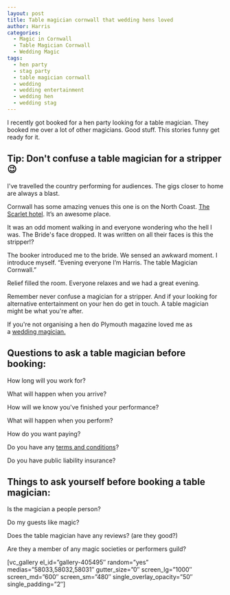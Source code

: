 ```yaml
---
layout: post
title: Table magician cornwall that wedding hens loved
author: Harris
categories:
  - Magic in Cornwall
  - Table Magician Cornwall
  - Wedding Magic
tags:
  - hen party
  - stag party
  - table magician cornwall
  - wedding
  - wedding entertainment
  - wedding hen
  - wedding stag
---
```

I recently got booked for a hen party looking for a table magician. They booked me over a lot of other magicians. Good stuff. This stories funny get ready for it.

## Tip: Don't confuse a table magician for a stripper 😉

I've travelled the country performing for audiences. The gigs closer to home are always a blast.

Cornwall has some amazing venues this one is on the North Coast. [The Scarlet hotel](https://www.scarlethotel.co.uk/). It’s an awesome place.

It was an odd moment walking in and everyone wondering who the hell I was. The Bride's face dropped. It was written on all their faces is this the stripper!?

The booker introduced me to the bride. We sensed an awkward moment. I introduce myself. “Evening everyone I’m Harris. The table Magician Cornwall.”

Relief filled the room. Everyone relaxes and we had a great evening.

Remember never confuse a magician for a stripper. And if your looking for alternative entertainment on your hen do get in touch. A table magician might be what you're after.

If you're not organising a hen do Plymouth magazine loved me as a [wedding magician.](http://www.kristienharris.com/plymouth-magazine-loves-wedding-magician/)

## Questions to ask a table magician before booking:

How long will you work for?

What will happen when you arrive?

How will we know you've finished your performance?

What will happen when you perform?

How do you want paying?

Do you have any [terms and conditions](http://kristienharris.com/terms-and-conditions/)?

Do you have public liability insurance?

## Things to ask yourself before booking a table magician:

Is the magician a people person?

Do my guests like magic?

Does the table magician have any reviews? (are they good?)

Are they a member of any magic societies or performers guild?

[vc\_gallery el\_id=&#8221;gallery-405495&#8243; random=&#8221;yes&#8221; medias=&#8221;58033,58032,58031&#8243; gutter\_size=&#8221;0&#8243; screen\_lg=&#8221;1000&#8243; screen\_md=&#8221;600&#8243; screen\_sm=&#8221;480&#8243; single\_overlay\_opacity=&#8221;50&#8243; single_padding=&#8221;2&#8243;]